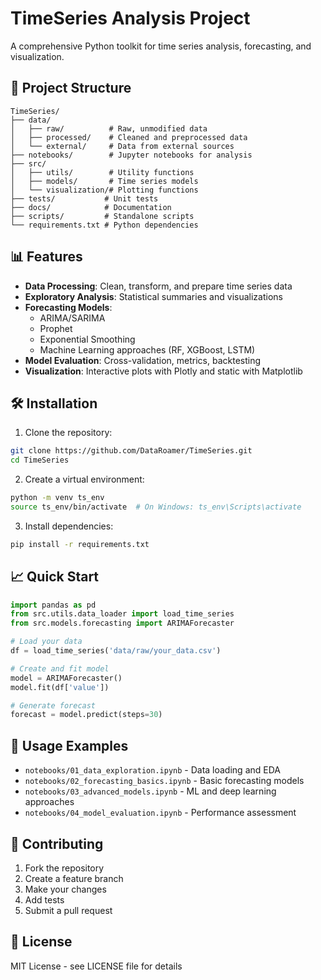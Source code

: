 # TimeSeries Analysis Project

A comprehensive Python toolkit for time series analysis, forecasting, and visualization.

## 🚀 Project Structure

```
TimeSeries/
├── data/
│   ├── raw/          # Raw, unmodified data
│   ├── processed/    # Cleaned and preprocessed data
│   └── external/     # Data from external sources
├── notebooks/        # Jupyter notebooks for analysis
├── src/
│   ├── utils/        # Utility functions
│   ├── models/       # Time series models
│   └── visualization/# Plotting functions
├── tests/           # Unit tests
├── docs/            # Documentation
├── scripts/         # Standalone scripts
└── requirements.txt # Python dependencies
```

## 📊 Features

- **Data Processing**: Clean, transform, and prepare time series data
- **Exploratory Analysis**: Statistical summaries and visualizations
- **Forecasting Models**: 
  - ARIMA/SARIMA
  - Prophet
  - Exponential Smoothing
  - Machine Learning approaches (RF, XGBoost, LSTM)
- **Model Evaluation**: Cross-validation, metrics, backtesting
- **Visualization**: Interactive plots with Plotly and static with Matplotlib

## 🛠️ Installation

1. Clone the repository:
```bash
git clone https://github.com/DataRoamer/TimeSeries.git
cd TimeSeries
```

2. Create a virtual environment:
```bash
python -m venv ts_env
source ts_env/bin/activate  # On Windows: ts_env\Scripts\activate
```

3. Install dependencies:
```bash
pip install -r requirements.txt
```

## 📈 Quick Start

```python
import pandas as pd
from src.utils.data_loader import load_time_series
from src.models.forecasting import ARIMAForecaster

# Load your data
df = load_time_series('data/raw/your_data.csv')

# Create and fit model
model = ARIMAForecaster()
model.fit(df['value'])

# Generate forecast
forecast = model.predict(steps=30)
```

## 📁 Usage Examples

- `notebooks/01_data_exploration.ipynb` - Data loading and EDA
- `notebooks/02_forecasting_basics.ipynb` - Basic forecasting models
- `notebooks/03_advanced_models.ipynb` - ML and deep learning approaches
- `notebooks/04_model_evaluation.ipynb` - Performance assessment

## 🤝 Contributing

1. Fork the repository
2. Create a feature branch
3. Make your changes
4. Add tests
5. Submit a pull request

## 📄 License

MIT License - see LICENSE file for details